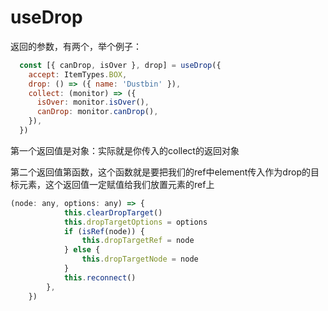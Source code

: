# useDrop

返回的参数，有两个，举个例子：

```js
  const [{ canDrop, isOver }, drop] = useDrop({
    accept: ItemTypes.BOX,
    drop: () => ({ name: 'Dustbin' }),
    collect: (monitor) => ({
      isOver: monitor.isOver(),
      canDrop: monitor.canDrop(),
    }),
  })
```

第一个返回值是对象：实际就是你传入的collect的返回对象

第二个返回值第函数，这个函数就是要把我们的ref中element传入作为drop的目标元素，这个返回值一定赋值给我们放置元素的ref上

```js
(node: any, options: any) => {
			this.clearDropTarget()
			this.dropTargetOptions = options
			if (isRef(node)) {
				this.dropTargetRef = node
			} else {
				this.dropTargetNode = node
			}
			this.reconnect()
		},
	})

```

